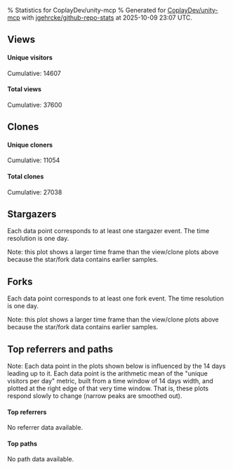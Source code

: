 % Statistics for CoplayDev/unity-mcp
% Generated for [CoplayDev/unity-mcp](https://github.com/CoplayDev/unity-mcp) with [jgehrcke/github-repo-stats](https://github.com/jgehrcke/github-repo-stats) at 2025-10-09 23:07 UTC.


## Views

#### Unique visitors
<div id="chart_views_unique" class="full-width-chart"></div>

Cumulative: 14607

#### Total views
<div id="chart_views_total" class="full-width-chart"></div>

Cumulative: 37600

<div class="pagebreak-for-print"> </div>

## Clones

#### Unique cloners
<div id="chart_clones_unique" class="full-width-chart"></div>

Cumulative: 11054

#### Total clones
<div id="chart_clones_total" class="full-width-chart"></div>

Cumulative: 27038



<div class="pagebreak-for-print"> </div>



## Stargazers

Each data point corresponds to at least one stargazer event.
The time resolution is one day.

<div id="chart_stargazers" class="full-width-chart"></div>


Note: this plot shows a larger time frame than the view/clone plots above because the star/fork data contains earlier samples.



## Forks

Each data point corresponds to at least one fork event.
The time resolution is one day.

<div id="chart_forks" class="full-width-chart"></div>


Note: this plot shows a larger time frame than the view/clone plots above because the star/fork data contains earlier samples.



<div class="pagebreak-for-print"> </div>



## Top referrers and paths


Note: Each data point in the plots shown below is influenced by the 14 days
leading up to it. Each data point is the arithmetic mean of the "unique
visitors per day" metric, built from a time window of 14 days width, and
plotted at the right edge of that very time window. That is, these plots
respond slowly to change (narrow peaks are smoothed out).



#### Top referrers

No referrer data available.



#### Top paths

No path data available.

<script type="text/javascript">
    vegaEmbed('#chart_views_unique', {"$schema": "https://vega.github.io/schema/vega-lite/v4.17.0.json", "config": {"arc": {"fill": "#1b1e23"}, "area": {"fill": "#1b1e23"}, "axisBottom": {"domainColor": "#a9b4c4", "gridColor": "#a9b4c4", "labelColor": "#1b1e23", "labelFont": "relative-mono-11-pitch-pro, Menlo, monospace", "tickColor": "#a9b4c4", "titleColor": "#1b1e23", "titleFont": "relative-mono-11-pitch-pro, Menlo, monospace"}, "axisLeft": {"domainColor": "#a9b4c4", "gridColor": "#a9b4c4", "labelColor": "#1b1e23", "labelFont": "relative-mono-11-pitch-pro, Menlo, monospace", "tickColor": "#a9b4c4", "titleColor": "#1b1e23", "titleFont": "relative-mono-11-pitch-pro, Menlo, monospace"}, "axisX": {"grid": false}, "axisY": {"grid": false, "labelBound": true}, "background": "#FFFFFF", "group": {"fill": "#FFFFFF"}, "header": {"fontWeight": 400, "labelFont": "relative-mono-11-pitch-pro, Menlo, monospace", "titleFont": "relative-mono-11-pitch-pro, Menlo, monospace"}, "legend": {"labelFont": "relative-mono-11-pitch-pro, Menlo, monospace", "symbolSize": 200, "symbolType": "circle", "titleFont": "relative-mono-11-pitch-pro, Menlo, monospace"}, "line": {"color": "#1b1e23", "stroke": "#1b1e23"}, "path": {"stroke": "#1b1e23"}, "point": {"color": "#1b1e23", "cursor": "pointer", "filled": true, "size": 20}, "range": {"category": ["#85a2f7", "#ea9755", "#7eb36a", "#f07071", "#bc85d9", "#e587b6", "#a9b4c4", "#d4c05e", "#64b9c4"]}, "style": {"bar": {"fill": "#1b1e23"}, "text": {"font": "relative-mono-11-pitch-pro, Menlo, monospace", "fontWeight": 400}}, "symbol": {"shape": "circle"}, "title": {"anchor": "start", "font": "relative-mono-11-pitch-pro, Menlo, monospace", "fontWeight": 400}, "trail": {"color": "#1b1e23", "stroke": "#1b1e23"}, "view": {"stroke": null}}, "data": {"name": "data-c2ec0d12b1ec973eabc58f8b79e276c7"}, "datasets": {"data-c2ec0d12b1ec973eabc58f8b79e276c7": [{"time": "2025-08-31T00:00:00+00:00", "views_total": 111, "views_unique": 51}, {"time": "2025-09-01T00:00:00+00:00", "views_total": 978, "views_unique": 398}, {"time": "2025-09-02T00:00:00+00:00", "views_total": 995, "views_unique": 398}, {"time": "2025-09-03T00:00:00+00:00", "views_total": 1326, "views_unique": 395}, {"time": "2025-09-04T00:00:00+00:00", "views_total": 1059, "views_unique": 377}, {"time": "2025-09-05T00:00:00+00:00", "views_total": 970, "views_unique": 388}, {"time": "2025-09-06T00:00:00+00:00", "views_total": 726, "views_unique": 280}, {"time": "2025-09-07T00:00:00+00:00", "views_total": 748, "views_unique": 268}, {"time": "2025-09-08T00:00:00+00:00", "views_total": 1099, "views_unique": 388}, {"time": "2025-09-09T00:00:00+00:00", "views_total": 1092, "views_unique": 367}, {"time": "2025-09-10T00:00:00+00:00", "views_total": 1028, "views_unique": 377}, {"time": "2025-09-11T00:00:00+00:00", "views_total": 961, "views_unique": 358}, {"time": "2025-09-12T00:00:00+00:00", "views_total": 888, "views_unique": 415}, {"time": "2025-09-13T00:00:00+00:00", "views_total": 679, "views_unique": 267}, {"time": "2025-09-14T00:00:00+00:00", "views_total": 693, "views_unique": 279}, {"time": "2025-09-15T00:00:00+00:00", "views_total": 904, "views_unique": 401}, {"time": "2025-09-16T00:00:00+00:00", "views_total": 1026, "views_unique": 410}, {"time": "2025-09-17T00:00:00+00:00", "views_total": 875, "views_unique": 351}, {"time": "2025-09-18T00:00:00+00:00", "views_total": 845, "views_unique": 386}, {"time": "2025-09-19T00:00:00+00:00", "views_total": 817, "views_unique": 374}, {"time": "2025-09-20T00:00:00+00:00", "views_total": 606, "views_unique": 255}, {"time": "2025-09-21T00:00:00+00:00", "views_total": 620, "views_unique": 238}, {"time": "2025-09-22T00:00:00+00:00", "views_total": 1118, "views_unique": 408}, {"time": "2025-09-23T00:00:00+00:00", "views_total": 1161, "views_unique": 460}, {"time": "2025-09-24T00:00:00+00:00", "views_total": 979, "views_unique": 392}, {"time": "2025-09-25T00:00:00+00:00", "views_total": 1099, "views_unique": 398}, {"time": "2025-09-26T00:00:00+00:00", "views_total": 1168, "views_unique": 400}, {"time": "2025-09-27T00:00:00+00:00", "views_total": 859, "views_unique": 318}, {"time": "2025-09-28T00:00:00+00:00", "views_total": 1090, "views_unique": 391}, {"time": "2025-09-29T00:00:00+00:00", "views_total": 1047, "views_unique": 422}, {"time": "2025-09-30T00:00:00+00:00", "views_total": 1280, "views_unique": 465}, {"time": "2025-10-01T00:00:00+00:00", "views_total": 1121, "views_unique": 392}, {"time": "2025-10-02T00:00:00+00:00", "views_total": 1107, "views_unique": 401}, {"time": "2025-10-03T00:00:00+00:00", "views_total": 1027, "views_unique": 416}, {"time": "2025-10-04T00:00:00+00:00", "views_total": 943, "views_unique": 352}, {"time": "2025-10-05T00:00:00+00:00", "views_total": 699, "views_unique": 319}, {"time": "2025-10-06T00:00:00+00:00", "views_total": 1019, "views_unique": 425}, {"time": "2025-10-07T00:00:00+00:00", "views_total": 913, "views_unique": 406}, {"time": "2025-10-08T00:00:00+00:00", "views_total": 905, "views_unique": 375}, {"time": "2025-10-09T00:00:00+00:00", "views_total": 1019, "views_unique": 446}]}, "encoding": {"tooltip": [{"field": "views_unique", "format": ".1f", "title": "views (u)", "type": "quantitative"}, {"field": "time", "format": "%B %e, %Y", "title": "date", "type": "temporal"}], "x": {"axis": {"labelAngle": 25}, "field": "time", "scale": {"domain": ["2025-08-31", "2025-10-09"]}, "timeUnit": "yearmonthdate", "title": "date", "type": "temporal"}, "y": {"axis": {"values": [1, 10, 50, 100, 500, 1000, 5000, 10000]}, "field": "views_unique", "scale": {"domain": [0, 511.50000000000006], "type": "symlog", "zero": true}, "title": "unique views per day", "type": "quantitative"}}, "height": 200, "mark": {"point": true, "type": "line"}, "padding": 10, "width": "container"}, {"actions": false, "renderer": "svg"}).catch(console.error);
vegaEmbed('#chart_views_total', {"$schema": "https://vega.github.io/schema/vega-lite/v4.17.0.json", "config": {"arc": {"fill": "#1b1e23"}, "area": {"fill": "#1b1e23"}, "axisBottom": {"domainColor": "#a9b4c4", "gridColor": "#a9b4c4", "labelColor": "#1b1e23", "labelFont": "relative-mono-11-pitch-pro, Menlo, monospace", "tickColor": "#a9b4c4", "titleColor": "#1b1e23", "titleFont": "relative-mono-11-pitch-pro, Menlo, monospace"}, "axisLeft": {"domainColor": "#a9b4c4", "gridColor": "#a9b4c4", "labelColor": "#1b1e23", "labelFont": "relative-mono-11-pitch-pro, Menlo, monospace", "tickColor": "#a9b4c4", "titleColor": "#1b1e23", "titleFont": "relative-mono-11-pitch-pro, Menlo, monospace"}, "axisX": {"grid": false}, "axisY": {"grid": false, "labelBound": true}, "background": "#FFFFFF", "group": {"fill": "#FFFFFF"}, "header": {"fontWeight": 400, "labelFont": "relative-mono-11-pitch-pro, Menlo, monospace", "titleFont": "relative-mono-11-pitch-pro, Menlo, monospace"}, "legend": {"labelFont": "relative-mono-11-pitch-pro, Menlo, monospace", "symbolSize": 200, "symbolType": "circle", "titleFont": "relative-mono-11-pitch-pro, Menlo, monospace"}, "line": {"color": "#1b1e23", "stroke": "#1b1e23"}, "path": {"stroke": "#1b1e23"}, "point": {"color": "#1b1e23", "cursor": "pointer", "filled": true, "size": 20}, "range": {"category": ["#85a2f7", "#ea9755", "#7eb36a", "#f07071", "#bc85d9", "#e587b6", "#a9b4c4", "#d4c05e", "#64b9c4"]}, "style": {"bar": {"fill": "#1b1e23"}, "text": {"font": "relative-mono-11-pitch-pro, Menlo, monospace", "fontWeight": 400}}, "symbol": {"shape": "circle"}, "title": {"anchor": "start", "font": "relative-mono-11-pitch-pro, Menlo, monospace", "fontWeight": 400}, "trail": {"color": "#1b1e23", "stroke": "#1b1e23"}, "view": {"stroke": null}}, "data": {"name": "data-c2ec0d12b1ec973eabc58f8b79e276c7"}, "datasets": {"data-c2ec0d12b1ec973eabc58f8b79e276c7": [{"time": "2025-08-31T00:00:00+00:00", "views_total": 111, "views_unique": 51}, {"time": "2025-09-01T00:00:00+00:00", "views_total": 978, "views_unique": 398}, {"time": "2025-09-02T00:00:00+00:00", "views_total": 995, "views_unique": 398}, {"time": "2025-09-03T00:00:00+00:00", "views_total": 1326, "views_unique": 395}, {"time": "2025-09-04T00:00:00+00:00", "views_total": 1059, "views_unique": 377}, {"time": "2025-09-05T00:00:00+00:00", "views_total": 970, "views_unique": 388}, {"time": "2025-09-06T00:00:00+00:00", "views_total": 726, "views_unique": 280}, {"time": "2025-09-07T00:00:00+00:00", "views_total": 748, "views_unique": 268}, {"time": "2025-09-08T00:00:00+00:00", "views_total": 1099, "views_unique": 388}, {"time": "2025-09-09T00:00:00+00:00", "views_total": 1092, "views_unique": 367}, {"time": "2025-09-10T00:00:00+00:00", "views_total": 1028, "views_unique": 377}, {"time": "2025-09-11T00:00:00+00:00", "views_total": 961, "views_unique": 358}, {"time": "2025-09-12T00:00:00+00:00", "views_total": 888, "views_unique": 415}, {"time": "2025-09-13T00:00:00+00:00", "views_total": 679, "views_unique": 267}, {"time": "2025-09-14T00:00:00+00:00", "views_total": 693, "views_unique": 279}, {"time": "2025-09-15T00:00:00+00:00", "views_total": 904, "views_unique": 401}, {"time": "2025-09-16T00:00:00+00:00", "views_total": 1026, "views_unique": 410}, {"time": "2025-09-17T00:00:00+00:00", "views_total": 875, "views_unique": 351}, {"time": "2025-09-18T00:00:00+00:00", "views_total": 845, "views_unique": 386}, {"time": "2025-09-19T00:00:00+00:00", "views_total": 817, "views_unique": 374}, {"time": "2025-09-20T00:00:00+00:00", "views_total": 606, "views_unique": 255}, {"time": "2025-09-21T00:00:00+00:00", "views_total": 620, "views_unique": 238}, {"time": "2025-09-22T00:00:00+00:00", "views_total": 1118, "views_unique": 408}, {"time": "2025-09-23T00:00:00+00:00", "views_total": 1161, "views_unique": 460}, {"time": "2025-09-24T00:00:00+00:00", "views_total": 979, "views_unique": 392}, {"time": "2025-09-25T00:00:00+00:00", "views_total": 1099, "views_unique": 398}, {"time": "2025-09-26T00:00:00+00:00", "views_total": 1168, "views_unique": 400}, {"time": "2025-09-27T00:00:00+00:00", "views_total": 859, "views_unique": 318}, {"time": "2025-09-28T00:00:00+00:00", "views_total": 1090, "views_unique": 391}, {"time": "2025-09-29T00:00:00+00:00", "views_total": 1047, "views_unique": 422}, {"time": "2025-09-30T00:00:00+00:00", "views_total": 1280, "views_unique": 465}, {"time": "2025-10-01T00:00:00+00:00", "views_total": 1121, "views_unique": 392}, {"time": "2025-10-02T00:00:00+00:00", "views_total": 1107, "views_unique": 401}, {"time": "2025-10-03T00:00:00+00:00", "views_total": 1027, "views_unique": 416}, {"time": "2025-10-04T00:00:00+00:00", "views_total": 943, "views_unique": 352}, {"time": "2025-10-05T00:00:00+00:00", "views_total": 699, "views_unique": 319}, {"time": "2025-10-06T00:00:00+00:00", "views_total": 1019, "views_unique": 425}, {"time": "2025-10-07T00:00:00+00:00", "views_total": 913, "views_unique": 406}, {"time": "2025-10-08T00:00:00+00:00", "views_total": 905, "views_unique": 375}, {"time": "2025-10-09T00:00:00+00:00", "views_total": 1019, "views_unique": 446}]}, "encoding": {"tooltip": [{"field": "views_total", "format": ".1f", "title": "views (t)", "type": "quantitative"}, {"field": "time", "format": "%B %e, %Y", "title": "date", "type": "temporal"}], "x": {"axis": {"labelAngle": 25}, "field": "time", "scale": {"domain": ["2025-08-31", "2025-10-09"]}, "timeUnit": "yearmonthdate", "title": "date", "type": "temporal"}, "y": {"axis": {"values": [1, 10, 50, 100, 500, 1000, 5000, 10000]}, "field": "views_total", "scale": {"domain": [0, 1458.6000000000001], "type": "symlog", "zero": true}, "title": "total views per day", "type": "quantitative"}}, "height": 200, "mark": {"point": true, "type": "line"}, "padding": 10, "width": "container"}, {"actions": false, "renderer": "svg"}).catch(console.error);
vegaEmbed('#chart_clones_unique', {"$schema": "https://vega.github.io/schema/vega-lite/v4.17.0.json", "config": {"arc": {"fill": "#1b1e23"}, "area": {"fill": "#1b1e23"}, "axisBottom": {"domainColor": "#a9b4c4", "gridColor": "#a9b4c4", "labelColor": "#1b1e23", "labelFont": "relative-mono-11-pitch-pro, Menlo, monospace", "tickColor": "#a9b4c4", "titleColor": "#1b1e23", "titleFont": "relative-mono-11-pitch-pro, Menlo, monospace"}, "axisLeft": {"domainColor": "#a9b4c4", "gridColor": "#a9b4c4", "labelColor": "#1b1e23", "labelFont": "relative-mono-11-pitch-pro, Menlo, monospace", "tickColor": "#a9b4c4", "titleColor": "#1b1e23", "titleFont": "relative-mono-11-pitch-pro, Menlo, monospace"}, "axisX": {"grid": false}, "axisY": {"grid": false, "labelBound": true}, "background": "#FFFFFF", "group": {"fill": "#FFFFFF"}, "header": {"fontWeight": 400, "labelFont": "relative-mono-11-pitch-pro, Menlo, monospace", "titleFont": "relative-mono-11-pitch-pro, Menlo, monospace"}, "legend": {"labelFont": "relative-mono-11-pitch-pro, Menlo, monospace", "symbolSize": 200, "symbolType": "circle", "titleFont": "relative-mono-11-pitch-pro, Menlo, monospace"}, "line": {"color": "#1b1e23", "stroke": "#1b1e23"}, "path": {"stroke": "#1b1e23"}, "point": {"color": "#1b1e23", "cursor": "pointer", "filled": true, "size": 20}, "range": {"category": ["#85a2f7", "#ea9755", "#7eb36a", "#f07071", "#bc85d9", "#e587b6", "#a9b4c4", "#d4c05e", "#64b9c4"]}, "style": {"bar": {"fill": "#1b1e23"}, "text": {"font": "relative-mono-11-pitch-pro, Menlo, monospace", "fontWeight": 400}}, "symbol": {"shape": "circle"}, "title": {"anchor": "start", "font": "relative-mono-11-pitch-pro, Menlo, monospace", "fontWeight": 400}, "trail": {"color": "#1b1e23", "stroke": "#1b1e23"}, "view": {"stroke": null}}, "data": {"name": "data-45c59e536574abac76dfef7337fd7ef8"}, "datasets": {"data-45c59e536574abac76dfef7337fd7ef8": [{"clones_total": 80, "clones_unique": 38, "time": "2025-08-31T00:00:00+00:00"}, {"clones_total": 706, "clones_unique": 287, "time": "2025-09-01T00:00:00+00:00"}, {"clones_total": 861, "clones_unique": 317, "time": "2025-09-02T00:00:00+00:00"}, {"clones_total": 794, "clones_unique": 320, "time": "2025-09-03T00:00:00+00:00"}, {"clones_total": 759, "clones_unique": 290, "time": "2025-09-04T00:00:00+00:00"}, {"clones_total": 770, "clones_unique": 304, "time": "2025-09-05T00:00:00+00:00"}, {"clones_total": 396, "clones_unique": 198, "time": "2025-09-06T00:00:00+00:00"}, {"clones_total": 425, "clones_unique": 203, "time": "2025-09-07T00:00:00+00:00"}, {"clones_total": 765, "clones_unique": 306, "time": "2025-09-08T00:00:00+00:00"}, {"clones_total": 906, "clones_unique": 292, "time": "2025-09-09T00:00:00+00:00"}, {"clones_total": 810, "clones_unique": 303, "time": "2025-09-10T00:00:00+00:00"}, {"clones_total": 669, "clones_unique": 323, "time": "2025-09-11T00:00:00+00:00"}, {"clones_total": 735, "clones_unique": 323, "time": "2025-09-12T00:00:00+00:00"}, {"clones_total": 363, "clones_unique": 162, "time": "2025-09-13T00:00:00+00:00"}, {"clones_total": 451, "clones_unique": 238, "time": "2025-09-14T00:00:00+00:00"}, {"clones_total": 576, "clones_unique": 287, "time": "2025-09-15T00:00:00+00:00"}, {"clones_total": 700, "clones_unique": 306, "time": "2025-09-16T00:00:00+00:00"}, {"clones_total": 708, "clones_unique": 284, "time": "2025-09-17T00:00:00+00:00"}, {"clones_total": 626, "clones_unique": 271, "time": "2025-09-18T00:00:00+00:00"}, {"clones_total": 601, "clones_unique": 250, "time": "2025-09-19T00:00:00+00:00"}, {"clones_total": 379, "clones_unique": 182, "time": "2025-09-20T00:00:00+00:00"}, {"clones_total": 518, "clones_unique": 189, "time": "2025-09-21T00:00:00+00:00"}, {"clones_total": 706, "clones_unique": 325, "time": "2025-09-22T00:00:00+00:00"}, {"clones_total": 812, "clones_unique": 336, "time": "2025-09-23T00:00:00+00:00"}, {"clones_total": 719, "clones_unique": 316, "time": "2025-09-24T00:00:00+00:00"}, {"clones_total": 718, "clones_unique": 260, "time": "2025-09-25T00:00:00+00:00"}, {"clones_total": 844, "clones_unique": 284, "time": "2025-09-26T00:00:00+00:00"}, {"clones_total": 738, "clones_unique": 247, "time": "2025-09-27T00:00:00+00:00"}, {"clones_total": 502, "clones_unique": 250, "time": "2025-09-28T00:00:00+00:00"}, {"clones_total": 697, "clones_unique": 306, "time": "2025-09-29T00:00:00+00:00"}, {"clones_total": 910, "clones_unique": 367, "time": "2025-09-30T00:00:00+00:00"}, {"clones_total": 669, "clones_unique": 305, "time": "2025-10-01T00:00:00+00:00"}, {"clones_total": 733, "clones_unique": 278, "time": "2025-10-02T00:00:00+00:00"}, {"clones_total": 968, "clones_unique": 290, "time": "2025-10-03T00:00:00+00:00"}, {"clones_total": 628, "clones_unique": 264, "time": "2025-10-04T00:00:00+00:00"}, {"clones_total": 470, "clones_unique": 245, "time": "2025-10-05T00:00:00+00:00"}, {"clones_total": 847, "clones_unique": 337, "time": "2025-10-06T00:00:00+00:00"}, {"clones_total": 830, "clones_unique": 329, "time": "2025-10-07T00:00:00+00:00"}, {"clones_total": 871, "clones_unique": 340, "time": "2025-10-08T00:00:00+00:00"}, {"clones_total": 778, "clones_unique": 302, "time": "2025-10-09T00:00:00+00:00"}]}, "encoding": {"tooltip": [{"field": "clones_unique", "format": ".1f", "title": "clones (u)", "type": "quantitative"}, {"field": "time", "format": "%B %e, %Y", "title": "date", "type": "temporal"}], "x": {"axis": {"labelAngle": 25}, "field": "time", "scale": {"domain": ["2025-08-31", "2025-10-09"]}, "timeUnit": "yearmonthdate", "title": "date", "type": "temporal"}, "y": {"axis": {"values": [1, 10, 50, 100, 500, 1000, 5000, 10000]}, "field": "clones_unique", "scale": {"domain": [0, 403.70000000000005], "type": "symlog", "zero": true}, "title": "unique clones per day", "type": "quantitative"}}, "height": 200, "mark": {"point": true, "type": "line"}, "padding": 10, "width": "container"}, {"actions": false, "renderer": "svg"}).catch(console.error);
vegaEmbed('#chart_clones_total', {"$schema": "https://vega.github.io/schema/vega-lite/v4.17.0.json", "config": {"arc": {"fill": "#1b1e23"}, "area": {"fill": "#1b1e23"}, "axisBottom": {"domainColor": "#a9b4c4", "gridColor": "#a9b4c4", "labelColor": "#1b1e23", "labelFont": "relative-mono-11-pitch-pro, Menlo, monospace", "tickColor": "#a9b4c4", "titleColor": "#1b1e23", "titleFont": "relative-mono-11-pitch-pro, Menlo, monospace"}, "axisLeft": {"domainColor": "#a9b4c4", "gridColor": "#a9b4c4", "labelColor": "#1b1e23", "labelFont": "relative-mono-11-pitch-pro, Menlo, monospace", "tickColor": "#a9b4c4", "titleColor": "#1b1e23", "titleFont": "relative-mono-11-pitch-pro, Menlo, monospace"}, "axisX": {"grid": false}, "axisY": {"grid": false, "labelBound": true}, "background": "#FFFFFF", "group": {"fill": "#FFFFFF"}, "header": {"fontWeight": 400, "labelFont": "relative-mono-11-pitch-pro, Menlo, monospace", "titleFont": "relative-mono-11-pitch-pro, Menlo, monospace"}, "legend": {"labelFont": "relative-mono-11-pitch-pro, Menlo, monospace", "symbolSize": 200, "symbolType": "circle", "titleFont": "relative-mono-11-pitch-pro, Menlo, monospace"}, "line": {"color": "#1b1e23", "stroke": "#1b1e23"}, "path": {"stroke": "#1b1e23"}, "point": {"color": "#1b1e23", "cursor": "pointer", "filled": true, "size": 20}, "range": {"category": ["#85a2f7", "#ea9755", "#7eb36a", "#f07071", "#bc85d9", "#e587b6", "#a9b4c4", "#d4c05e", "#64b9c4"]}, "style": {"bar": {"fill": "#1b1e23"}, "text": {"font": "relative-mono-11-pitch-pro, Menlo, monospace", "fontWeight": 400}}, "symbol": {"shape": "circle"}, "title": {"anchor": "start", "font": "relative-mono-11-pitch-pro, Menlo, monospace", "fontWeight": 400}, "trail": {"color": "#1b1e23", "stroke": "#1b1e23"}, "view": {"stroke": null}}, "data": {"name": "data-45c59e536574abac76dfef7337fd7ef8"}, "datasets": {"data-45c59e536574abac76dfef7337fd7ef8": [{"clones_total": 80, "clones_unique": 38, "time": "2025-08-31T00:00:00+00:00"}, {"clones_total": 706, "clones_unique": 287, "time": "2025-09-01T00:00:00+00:00"}, {"clones_total": 861, "clones_unique": 317, "time": "2025-09-02T00:00:00+00:00"}, {"clones_total": 794, "clones_unique": 320, "time": "2025-09-03T00:00:00+00:00"}, {"clones_total": 759, "clones_unique": 290, "time": "2025-09-04T00:00:00+00:00"}, {"clones_total": 770, "clones_unique": 304, "time": "2025-09-05T00:00:00+00:00"}, {"clones_total": 396, "clones_unique": 198, "time": "2025-09-06T00:00:00+00:00"}, {"clones_total": 425, "clones_unique": 203, "time": "2025-09-07T00:00:00+00:00"}, {"clones_total": 765, "clones_unique": 306, "time": "2025-09-08T00:00:00+00:00"}, {"clones_total": 906, "clones_unique": 292, "time": "2025-09-09T00:00:00+00:00"}, {"clones_total": 810, "clones_unique": 303, "time": "2025-09-10T00:00:00+00:00"}, {"clones_total": 669, "clones_unique": 323, "time": "2025-09-11T00:00:00+00:00"}, {"clones_total": 735, "clones_unique": 323, "time": "2025-09-12T00:00:00+00:00"}, {"clones_total": 363, "clones_unique": 162, "time": "2025-09-13T00:00:00+00:00"}, {"clones_total": 451, "clones_unique": 238, "time": "2025-09-14T00:00:00+00:00"}, {"clones_total": 576, "clones_unique": 287, "time": "2025-09-15T00:00:00+00:00"}, {"clones_total": 700, "clones_unique": 306, "time": "2025-09-16T00:00:00+00:00"}, {"clones_total": 708, "clones_unique": 284, "time": "2025-09-17T00:00:00+00:00"}, {"clones_total": 626, "clones_unique": 271, "time": "2025-09-18T00:00:00+00:00"}, {"clones_total": 601, "clones_unique": 250, "time": "2025-09-19T00:00:00+00:00"}, {"clones_total": 379, "clones_unique": 182, "time": "2025-09-20T00:00:00+00:00"}, {"clones_total": 518, "clones_unique": 189, "time": "2025-09-21T00:00:00+00:00"}, {"clones_total": 706, "clones_unique": 325, "time": "2025-09-22T00:00:00+00:00"}, {"clones_total": 812, "clones_unique": 336, "time": "2025-09-23T00:00:00+00:00"}, {"clones_total": 719, "clones_unique": 316, "time": "2025-09-24T00:00:00+00:00"}, {"clones_total": 718, "clones_unique": 260, "time": "2025-09-25T00:00:00+00:00"}, {"clones_total": 844, "clones_unique": 284, "time": "2025-09-26T00:00:00+00:00"}, {"clones_total": 738, "clones_unique": 247, "time": "2025-09-27T00:00:00+00:00"}, {"clones_total": 502, "clones_unique": 250, "time": "2025-09-28T00:00:00+00:00"}, {"clones_total": 697, "clones_unique": 306, "time": "2025-09-29T00:00:00+00:00"}, {"clones_total": 910, "clones_unique": 367, "time": "2025-09-30T00:00:00+00:00"}, {"clones_total": 669, "clones_unique": 305, "time": "2025-10-01T00:00:00+00:00"}, {"clones_total": 733, "clones_unique": 278, "time": "2025-10-02T00:00:00+00:00"}, {"clones_total": 968, "clones_unique": 290, "time": "2025-10-03T00:00:00+00:00"}, {"clones_total": 628, "clones_unique": 264, "time": "2025-10-04T00:00:00+00:00"}, {"clones_total": 470, "clones_unique": 245, "time": "2025-10-05T00:00:00+00:00"}, {"clones_total": 847, "clones_unique": 337, "time": "2025-10-06T00:00:00+00:00"}, {"clones_total": 830, "clones_unique": 329, "time": "2025-10-07T00:00:00+00:00"}, {"clones_total": 871, "clones_unique": 340, "time": "2025-10-08T00:00:00+00:00"}, {"clones_total": 778, "clones_unique": 302, "time": "2025-10-09T00:00:00+00:00"}]}, "encoding": {"tooltip": [{"field": "clones_total", "format": ".1f", "title": "clones (t)", "type": "quantitative"}, {"field": "time", "format": "%B %e, %Y", "title": "date", "type": "temporal"}], "x": {"axis": {"labelAngle": 25}, "field": "time", "scale": {"domain": ["2025-08-31", "2025-10-09"]}, "timeUnit": "yearmonthdate", "title": "date", "type": "temporal"}, "y": {"axis": {"values": [1, 10, 50, 100, 500, 1000, 5000, 10000]}, "field": "clones_total", "scale": {"domain": [0, 1064.8000000000002], "type": "symlog", "zero": true}, "title": "total clones per day", "type": "quantitative"}}, "height": 200, "mark": {"point": true, "type": "line"}, "padding": 10, "width": "container"}, {"actions": false, "renderer": "svg"}).catch(console.error);
vegaEmbed('#chart_stargazers', {"$schema": "https://vega.github.io/schema/vega-lite/v4.17.0.json", "config": {"arc": {"fill": "#1b1e23"}, "area": {"fill": "#1b1e23"}, "axisBottom": {"domainColor": "#a9b4c4", "gridColor": "#a9b4c4", "labelColor": "#1b1e23", "labelFont": "relative-mono-11-pitch-pro, Menlo, monospace", "tickColor": "#a9b4c4", "titleColor": "#1b1e23", "titleFont": "relative-mono-11-pitch-pro, Menlo, monospace"}, "axisLeft": {"domainColor": "#a9b4c4", "gridColor": "#a9b4c4", "labelColor": "#1b1e23", "labelFont": "relative-mono-11-pitch-pro, Menlo, monospace", "tickColor": "#a9b4c4", "titleColor": "#1b1e23", "titleFont": "relative-mono-11-pitch-pro, Menlo, monospace"}, "axisX": {"grid": false}, "axisY": {"grid": false}, "background": "#FFFFFF", "group": {"fill": "#FFFFFF"}, "header": {"fontWeight": 400, "labelFont": "relative-mono-11-pitch-pro, Menlo, monospace", "titleFont": "relative-mono-11-pitch-pro, Menlo, monospace"}, "legend": {"labelFont": "relative-mono-11-pitch-pro, Menlo, monospace", "symbolSize": 200, "symbolType": "circle", "titleFont": "relative-mono-11-pitch-pro, Menlo, monospace"}, "line": {"color": "#1b1e23", "stroke": "#1b1e23"}, "path": {"stroke": "#1b1e23"}, "point": {"color": "#1b1e23", "cursor": "pointer", "filled": true, "size": 50}, "range": {"category": ["#85a2f7", "#ea9755", "#7eb36a", "#f07071", "#bc85d9", "#e587b6", "#a9b4c4", "#d4c05e", "#64b9c4"]}, "style": {"bar": {"fill": "#1b1e23"}, "text": {"font": "relative-mono-11-pitch-pro, Menlo, monospace", "fontWeight": 400}}, "symbol": {"shape": "circle"}, "title": {"anchor": "start", "font": "relative-mono-11-pitch-pro, Menlo, monospace", "fontWeight": 400}, "trail": {"color": "#1b1e23", "stroke": "#1b1e23"}, "view": {"stroke": null}}, "data": {"name": "data-50c5e9af04613fdc1a1072729f0cb4ef"}, "datasets": {"data-50c5e9af04613fdc1a1072729f0cb4ef": [{"stars_cumulative": 438, "time": "2025-03-18T00:00:00+00:00"}, {"stars_cumulative": 717, "time": "2025-03-20T01:00:00+00:00"}, {"stars_cumulative": 829, "time": "2025-03-22T02:00:00+00:00"}, {"stars_cumulative": 952, "time": "2025-03-24T03:00:00+00:00"}, {"stars_cumulative": 1039, "time": "2025-03-26T04:00:00+00:00"}, {"stars_cumulative": 1095, "time": "2025-03-28T05:00:00+00:00"}, {"stars_cumulative": 1154, "time": "2025-03-30T06:00:00+00:00"}, {"stars_cumulative": 1212, "time": "2025-04-01T07:00:00+00:00"}, {"stars_cumulative": 1270, "time": "2025-04-03T08:00:00+00:00"}, {"stars_cumulative": 1334, "time": "2025-04-05T09:00:00+00:00"}, {"stars_cumulative": 1400, "time": "2025-04-07T10:00:00+00:00"}, {"stars_cumulative": 1455, "time": "2025-04-09T11:00:00+00:00"}, {"stars_cumulative": 1497, "time": "2025-04-11T12:00:00+00:00"}, {"stars_cumulative": 1539, "time": "2025-04-13T13:00:00+00:00"}, {"stars_cumulative": 1585, "time": "2025-04-15T14:00:00+00:00"}, {"stars_cumulative": 1636, "time": "2025-04-17T15:00:00+00:00"}, {"stars_cumulative": 1674, "time": "2025-04-19T16:00:00+00:00"}, {"stars_cumulative": 1709, "time": "2025-04-21T17:00:00+00:00"}, {"stars_cumulative": 1758, "time": "2025-04-23T18:00:00+00:00"}, {"stars_cumulative": 1783, "time": "2025-04-25T19:00:00+00:00"}, {"stars_cumulative": 1807, "time": "2025-04-27T20:00:00+00:00"}, {"stars_cumulative": 1828, "time": "2025-04-29T21:00:00+00:00"}, {"stars_cumulative": 1840, "time": "2025-05-01T22:00:00+00:00"}, {"stars_cumulative": 1856, "time": "2025-05-03T23:00:00+00:00"}, {"stars_cumulative": 1888, "time": "2025-05-06T00:00:00+00:00"}, {"stars_cumulative": 1906, "time": "2025-05-08T01:00:00+00:00"}, {"stars_cumulative": 1917, "time": "2025-05-10T02:00:00+00:00"}, {"stars_cumulative": 1938, "time": "2025-05-12T03:00:00+00:00"}, {"stars_cumulative": 1952, "time": "2025-05-14T04:00:00+00:00"}, {"stars_cumulative": 1965, "time": "2025-05-16T05:00:00+00:00"}, {"stars_cumulative": 1984, "time": "2025-05-18T06:00:00+00:00"}, {"stars_cumulative": 1990, "time": "2025-05-20T07:00:00+00:00"}, {"stars_cumulative": 2011, "time": "2025-05-22T08:00:00+00:00"}, {"stars_cumulative": 2022, "time": "2025-05-24T09:00:00+00:00"}, {"stars_cumulative": 2042, "time": "2025-05-26T10:00:00+00:00"}, {"stars_cumulative": 2060, "time": "2025-05-28T11:00:00+00:00"}, {"stars_cumulative": 2073, "time": "2025-05-30T12:00:00+00:00"}, {"stars_cumulative": 2097, "time": "2025-06-01T13:00:00+00:00"}, {"stars_cumulative": 2114, "time": "2025-06-03T14:00:00+00:00"}, {"stars_cumulative": 2130, "time": "2025-06-05T15:00:00+00:00"}, {"stars_cumulative": 2151, "time": "2025-06-07T16:00:00+00:00"}, {"stars_cumulative": 2167, "time": "2025-06-09T17:00:00+00:00"}, {"stars_cumulative": 2187, "time": "2025-06-11T18:00:00+00:00"}, {"stars_cumulative": 2197, "time": "2025-06-13T19:00:00+00:00"}, {"stars_cumulative": 2219, "time": "2025-06-15T20:00:00+00:00"}, {"stars_cumulative": 2239, "time": "2025-06-17T21:00:00+00:00"}, {"stars_cumulative": 2254, "time": "2025-06-19T22:00:00+00:00"}, {"stars_cumulative": 2269, "time": "2025-06-21T23:00:00+00:00"}, {"stars_cumulative": 2285, "time": "2025-06-24T00:00:00+00:00"}, {"stars_cumulative": 2301, "time": "2025-06-26T01:00:00+00:00"}, {"stars_cumulative": 2316, "time": "2025-06-28T02:00:00+00:00"}, {"stars_cumulative": 2331, "time": "2025-06-30T03:00:00+00:00"}, {"stars_cumulative": 2348, "time": "2025-07-02T04:00:00+00:00"}, {"stars_cumulative": 2367, "time": "2025-07-04T05:00:00+00:00"}, {"stars_cumulative": 2380, "time": "2025-07-06T06:00:00+00:00"}, {"stars_cumulative": 2408, "time": "2025-07-08T07:00:00+00:00"}, {"stars_cumulative": 2424, "time": "2025-07-10T08:00:00+00:00"}, {"stars_cumulative": 2447, "time": "2025-07-12T09:00:00+00:00"}, {"stars_cumulative": 2476, "time": "2025-07-14T10:00:00+00:00"}, {"stars_cumulative": 2493, "time": "2025-07-16T11:00:00+00:00"}, {"stars_cumulative": 2514, "time": "2025-07-18T12:00:00+00:00"}, {"stars_cumulative": 2533, "time": "2025-07-20T13:00:00+00:00"}, {"stars_cumulative": 2548, "time": "2025-07-22T14:00:00+00:00"}, {"stars_cumulative": 2571, "time": "2025-07-24T15:00:00+00:00"}, {"stars_cumulative": 2592, "time": "2025-07-26T16:00:00+00:00"}, {"stars_cumulative": 2622, "time": "2025-07-28T17:00:00+00:00"}, {"stars_cumulative": 2644, "time": "2025-07-30T18:00:00+00:00"}, {"stars_cumulative": 2667, "time": "2025-08-01T19:00:00+00:00"}, {"stars_cumulative": 2693, "time": "2025-08-03T20:00:00+00:00"}, {"stars_cumulative": 2712, "time": "2025-08-05T21:00:00+00:00"}, {"stars_cumulative": 2732, "time": "2025-08-07T22:00:00+00:00"}, {"stars_cumulative": 2751, "time": "2025-08-09T23:00:00+00:00"}, {"stars_cumulative": 2785, "time": "2025-08-12T00:00:00+00:00"}, {"stars_cumulative": 2829, "time": "2025-08-14T01:00:00+00:00"}, {"stars_cumulative": 2861, "time": "2025-08-16T02:00:00+00:00"}, {"stars_cumulative": 2892, "time": "2025-08-18T03:00:00+00:00"}, {"stars_cumulative": 2923, "time": "2025-08-20T04:00:00+00:00"}, {"stars_cumulative": 2935, "time": "2025-08-22T05:00:00+00:00"}, {"stars_cumulative": 2955, "time": "2025-08-24T06:00:00+00:00"}, {"stars_cumulative": 2983, "time": "2025-08-26T07:00:00+00:00"}, {"stars_cumulative": 3003, "time": "2025-08-28T08:00:00+00:00"}, {"stars_cumulative": 3020, "time": "2025-08-30T09:00:00+00:00"}, {"stars_cumulative": 3042, "time": "2025-09-01T10:00:00+00:00"}, {"stars_cumulative": 3067, "time": "2025-09-03T11:00:00+00:00"}, {"stars_cumulative": 3078, "time": "2025-09-05T12:00:00+00:00"}, {"stars_cumulative": 3107, "time": "2025-09-07T13:00:00+00:00"}, {"stars_cumulative": 3123, "time": "2025-09-09T14:00:00+00:00"}, {"stars_cumulative": 3132, "time": "2025-09-11T15:00:00+00:00"}, {"stars_cumulative": 3151, "time": "2025-09-13T16:00:00+00:00"}, {"stars_cumulative": 3168, "time": "2025-09-15T17:00:00+00:00"}, {"stars_cumulative": 3194, "time": "2025-09-17T18:00:00+00:00"}, {"stars_cumulative": 3203, "time": "2025-09-19T19:00:00+00:00"}, {"stars_cumulative": 3232, "time": "2025-09-21T20:00:00+00:00"}, {"stars_cumulative": 3263, "time": "2025-09-23T21:00:00+00:00"}, {"stars_cumulative": 3283, "time": "2025-09-25T22:00:00+00:00"}, {"stars_cumulative": 3308, "time": "2025-09-27T23:00:00+00:00"}, {"stars_cumulative": 3337, "time": "2025-09-30T00:00:00+00:00"}, {"stars_cumulative": 3354, "time": "2025-10-02T01:00:00+00:00"}, {"stars_cumulative": 3372, "time": "2025-10-04T02:00:00+00:00"}, {"stars_cumulative": 3400, "time": "2025-10-06T03:00:00+00:00"}, {"stars_cumulative": 3417, "time": "2025-10-08T04:00:00+00:00"}]}, "encoding": {"tooltip": [{"field": "stars_cumulative", "format": "d", "title": "stars", "type": "quantitative"}, {"field": "time", "format": "%B %e, %Y", "title": "date", "type": "temporal"}], "x": {"axis": {"labelAngle": 25}, "field": "time", "scale": {"domain": ["2025-03-18", "2025-10-09"]}, "timeUnit": "yearmonthdate", "title": "date", "type": "temporal"}, "y": {"field": "stars_cumulative", "scale": {"domain": [0, 3758.7000000000003], "zero": true}, "title": "stargazer count (cumulative)", "type": "quantitative"}}, "height": 300, "mark": {"point": true, "type": "line"}, "padding": 10, "width": "container"}, {"actions": false, "renderer": "svg"}).catch(console.error);
vegaEmbed('#chart_forks', {"$schema": "https://vega.github.io/schema/vega-lite/v4.17.0.json", "config": {"arc": {"fill": "#1b1e23"}, "area": {"fill": "#1b1e23"}, "axisBottom": {"domainColor": "#a9b4c4", "gridColor": "#a9b4c4", "labelColor": "#1b1e23", "labelFont": "relative-mono-11-pitch-pro, Menlo, monospace", "tickColor": "#a9b4c4", "titleColor": "#1b1e23", "titleFont": "relative-mono-11-pitch-pro, Menlo, monospace"}, "axisLeft": {"domainColor": "#a9b4c4", "gridColor": "#a9b4c4", "labelColor": "#1b1e23", "labelFont": "relative-mono-11-pitch-pro, Menlo, monospace", "tickColor": "#a9b4c4", "titleColor": "#1b1e23", "titleFont": "relative-mono-11-pitch-pro, Menlo, monospace"}, "axisX": {"grid": false}, "axisY": {"grid": false}, "background": "#FFFFFF", "group": {"fill": "#FFFFFF"}, "header": {"fontWeight": 400, "labelFont": "relative-mono-11-pitch-pro, Menlo, monospace", "titleFont": "relative-mono-11-pitch-pro, Menlo, monospace"}, "legend": {"labelFont": "relative-mono-11-pitch-pro, Menlo, monospace", "symbolSize": 200, "symbolType": "circle", "titleFont": "relative-mono-11-pitch-pro, Menlo, monospace"}, "line": {"color": "#1b1e23", "stroke": "#1b1e23"}, "path": {"stroke": "#1b1e23"}, "point": {"color": "#1b1e23", "cursor": "pointer", "filled": true, "size": 50}, "range": {"category": ["#85a2f7", "#ea9755", "#7eb36a", "#f07071", "#bc85d9", "#e587b6", "#a9b4c4", "#d4c05e", "#64b9c4"]}, "style": {"bar": {"fill": "#1b1e23"}, "text": {"font": "relative-mono-11-pitch-pro, Menlo, monospace", "fontWeight": 400}}, "symbol": {"shape": "circle"}, "title": {"anchor": "start", "font": "relative-mono-11-pitch-pro, Menlo, monospace", "fontWeight": 400}, "trail": {"color": "#1b1e23", "stroke": "#1b1e23"}, "view": {"stroke": null}}, "data": {"name": "data-c19be5a30668317569b9d58677965969"}, "datasets": {"data-c19be5a30668317569b9d58677965969": [{"forks_cumulative": 57.0, "time": "2025-03-18T00:00:00+00:00"}, {"forks_cumulative": 87.0, "time": "2025-03-20T01:00:00+00:00"}, {"forks_cumulative": 99.0, "time": "2025-03-22T02:00:00+00:00"}, {"forks_cumulative": 117.0, "time": "2025-03-24T03:00:00+00:00"}, {"forks_cumulative": 129.0, "time": "2025-03-26T04:00:00+00:00"}, {"forks_cumulative": 137.0, "time": "2025-03-28T05:00:00+00:00"}, {"forks_cumulative": 149.0, "time": "2025-03-30T06:00:00+00:00"}, {"forks_cumulative": 164.0, "time": "2025-04-01T07:00:00+00:00"}, {"forks_cumulative": 174.0, "time": "2025-04-03T08:00:00+00:00"}, {"forks_cumulative": 180.0, "time": "2025-04-05T09:00:00+00:00"}, {"forks_cumulative": 188.0, "time": "2025-04-07T10:00:00+00:00"}, {"forks_cumulative": 197.0, "time": "2025-04-09T11:00:00+00:00"}, {"forks_cumulative": 201.0, "time": "2025-04-11T12:00:00+00:00"}, {"forks_cumulative": 207.0, "time": "2025-04-13T13:00:00+00:00"}, {"forks_cumulative": 212.0, "time": "2025-04-15T14:00:00+00:00"}, {"forks_cumulative": 220.0, "time": "2025-04-17T15:00:00+00:00"}, {"forks_cumulative": 227.0, "time": "2025-04-19T16:00:00+00:00"}, {"forks_cumulative": 233.0, "time": "2025-04-21T17:00:00+00:00"}, {"forks_cumulative": 237.0, "time": "2025-04-23T18:00:00+00:00"}, {"forks_cumulative": 238.0, "time": "2025-04-25T19:00:00+00:00"}, {"forks_cumulative": 243.0, "time": "2025-04-27T20:00:00+00:00"}, {"forks_cumulative": 246.0, "time": "2025-04-29T21:00:00+00:00"}, {"forks_cumulative": 249.0, "time": "2025-05-01T22:00:00+00:00"}, {"forks_cumulative": 251.0, "time": "2025-05-03T23:00:00+00:00"}, {"forks_cumulative": 253.0, "time": "2025-05-06T00:00:00+00:00"}, {"forks_cumulative": 259.0, "time": "2025-05-08T01:00:00+00:00"}, {"forks_cumulative": 262.0, "time": "2025-05-10T02:00:00+00:00"}, {"forks_cumulative": 265.0, "time": "2025-05-12T03:00:00+00:00"}, {"forks_cumulative": 266.0, "time": "2025-05-14T04:00:00+00:00"}, {"forks_cumulative": 268.0, "time": "2025-05-16T05:00:00+00:00"}, {"forks_cumulative": 270.0, "time": "2025-05-18T06:00:00+00:00"}, {"forks_cumulative": 273.0, "time": "2025-05-20T07:00:00+00:00"}, {"forks_cumulative": 276.0, "time": "2025-05-22T08:00:00+00:00"}, {"forks_cumulative": 279.0, "time": "2025-05-24T09:00:00+00:00"}, {"forks_cumulative": 282.0, "time": "2025-05-26T10:00:00+00:00"}, {"forks_cumulative": 283.0, "time": "2025-05-28T11:00:00+00:00"}, {"forks_cumulative": 287.0, "time": "2025-06-01T13:00:00+00:00"}, {"forks_cumulative": 288.0, "time": "2025-06-03T14:00:00+00:00"}, {"forks_cumulative": 289.0, "time": "2025-06-07T16:00:00+00:00"}, {"forks_cumulative": 290.0, "time": "2025-06-09T17:00:00+00:00"}, {"forks_cumulative": 291.0, "time": "2025-06-11T18:00:00+00:00"}, {"forks_cumulative": 293.0, "time": "2025-06-13T19:00:00+00:00"}, {"forks_cumulative": 294.0, "time": "2025-06-15T20:00:00+00:00"}, {"forks_cumulative": 297.0, "time": "2025-06-17T21:00:00+00:00"}, {"forks_cumulative": 301.0, "time": "2025-06-19T22:00:00+00:00"}, {"forks_cumulative": 303.0, "time": "2025-06-21T23:00:00+00:00"}, {"forks_cumulative": 304.0, "time": "2025-06-24T00:00:00+00:00"}, {"forks_cumulative": 306.0, "time": "2025-06-26T01:00:00+00:00"}, {"forks_cumulative": 309.0, "time": "2025-06-28T02:00:00+00:00"}, {"forks_cumulative": 313.0, "time": "2025-06-30T03:00:00+00:00"}, {"forks_cumulative": 315.0, "time": "2025-07-02T04:00:00+00:00"}, {"forks_cumulative": 316.0, "time": "2025-07-04T05:00:00+00:00"}, {"forks_cumulative": 321.0, "time": "2025-07-06T06:00:00+00:00"}, {"forks_cumulative": 323.0, "time": "2025-07-08T07:00:00+00:00"}, {"forks_cumulative": 326.0, "time": "2025-07-10T08:00:00+00:00"}, {"forks_cumulative": 329.0, "time": "2025-07-12T09:00:00+00:00"}, {"forks_cumulative": 330.0, "time": "2025-07-14T10:00:00+00:00"}, {"forks_cumulative": 334.0, "time": "2025-07-16T11:00:00+00:00"}, {"forks_cumulative": 337.0, "time": "2025-07-18T12:00:00+00:00"}, {"forks_cumulative": 339.0, "time": "2025-07-20T13:00:00+00:00"}, {"forks_cumulative": 340.0, "time": "2025-07-22T14:00:00+00:00"}, {"forks_cumulative": 345.0, "time": "2025-07-24T15:00:00+00:00"}, {"forks_cumulative": 349.0, "time": "2025-07-26T16:00:00+00:00"}, {"forks_cumulative": 350.0, "time": "2025-07-28T17:00:00+00:00"}, {"forks_cumulative": 353.0, "time": "2025-07-30T18:00:00+00:00"}, {"forks_cumulative": 357.0, "time": "2025-08-01T19:00:00+00:00"}, {"forks_cumulative": 358.0, "time": "2025-08-03T20:00:00+00:00"}, {"forks_cumulative": 359.0, "time": "2025-08-05T21:00:00+00:00"}, {"forks_cumulative": 360.0, "time": "2025-08-07T22:00:00+00:00"}, {"forks_cumulative": 362.0, "time": "2025-08-09T23:00:00+00:00"}, {"forks_cumulative": 364.0, "time": "2025-08-12T00:00:00+00:00"}, {"forks_cumulative": 371.0, "time": "2025-08-14T01:00:00+00:00"}, {"forks_cumulative": 374.0, "time": "2025-08-16T02:00:00+00:00"}, {"forks_cumulative": 378.0, "time": "2025-08-20T04:00:00+00:00"}, {"forks_cumulative": 380.0, "time": "2025-08-22T05:00:00+00:00"}, {"forks_cumulative": 381.0, "time": "2025-08-24T06:00:00+00:00"}, {"forks_cumulative": 383.0, "time": "2025-08-26T07:00:00+00:00"}, {"forks_cumulative": 385.0, "time": "2025-08-28T08:00:00+00:00"}, {"forks_cumulative": 386.0, "time": "2025-08-30T09:00:00+00:00"}, {"forks_cumulative": 389.0, "time": "2025-09-01T10:00:00+00:00"}, {"forks_cumulative": 393.0, "time": "2025-09-03T11:00:00+00:00"}, {"forks_cumulative": 395.0, "time": "2025-09-05T12:00:00+00:00"}, {"forks_cumulative": 401.0, "time": "2025-09-07T13:00:00+00:00"}, {"forks_cumulative": 402.0, "time": "2025-09-09T14:00:00+00:00"}, {"forks_cumulative": 404.0, "time": "2025-09-11T15:00:00+00:00"}, {"forks_cumulative": 406.0, "time": "2025-09-13T16:00:00+00:00"}, {"forks_cumulative": 409.0, "time": "2025-09-15T17:00:00+00:00"}, {"forks_cumulative": 412.0, "time": "2025-09-17T18:00:00+00:00"}, {"forks_cumulative": 413.0, "time": "2025-09-19T19:00:00+00:00"}, {"forks_cumulative": 419.0, "time": "2025-09-21T20:00:00+00:00"}, {"forks_cumulative": 425.0, "time": "2025-09-23T21:00:00+00:00"}, {"forks_cumulative": 430.0, "time": "2025-09-25T22:00:00+00:00"}, {"forks_cumulative": 433.0, "time": "2025-09-27T23:00:00+00:00"}, {"forks_cumulative": 439.0, "time": "2025-09-30T00:00:00+00:00"}, {"forks_cumulative": 444.0, "time": "2025-10-02T01:00:00+00:00"}, {"forks_cumulative": 446.0, "time": "2025-10-04T02:00:00+00:00"}, {"forks_cumulative": 449.0, "time": "2025-10-06T03:00:00+00:00"}, {"forks_cumulative": 453.0, "time": "2025-10-08T04:00:00+00:00"}]}, "encoding": {"tooltip": [{"field": "forks_cumulative", "format": "d", "title": "forks", "type": "quantitative"}, {"field": "time", "format": "%B %e, %Y", "title": "date", "type": "temporal"}], "x": {"axis": {"labelAngle": 25}, "field": "time", "scale": {"domain": ["2025-03-18", "2025-10-09"]}, "timeUnit": "yearmonthdate", "title": "date", "type": "temporal"}, "y": {"field": "forks_cumulative", "scale": {"domain": [0, 498.30000000000007], "zero": true}, "title": "fork count (cumulative)", "type": "quantitative"}}, "height": 300, "mark": {"point": true, "type": "line"}, "padding": 10, "width": "container"}, {"actions": false, "renderer": "svg"}).catch(console.error);
    </script>